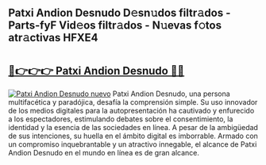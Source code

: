 ## Patxi Andion Desnudo D𝚎sn𝚞dos filtr𝚊dos - Parts-fyF Vid𝚎os filtr𝚊dos - N𝚞evas f𝚘tos atr𝚊ctivas HFXE4

# <h2><a href="http://mb6kbn9.tromn.icu/?c=Patxi+Andion+Desnudo">🔗👉👉👉 Patxi Andion Desnudo 🔗🔗</a></h2>

[![Patxi Andion Desnudo nuevo](https://i.imgur.com/pEAQMta.gif)](http://mb6kbn9.tromn.icu/?c=Patxi+Andion+Desnudo)
Patxi Andion Desnudo, una persona multifacética y paradójica, desafía la comprensión simple. Su uso innovador de los medios digitales para la autopresentación ha cautivado y enfurecido a los espectadores, estimulando debates sobre el consentimiento, la identidad y la esencia de las sociedades en línea. A pesar de la ambigüedad de sus intenciones, su huella en el ámbito digital es imborrable. Armado con un compromiso inquebrantable y un atractivo innegable, el alcance de Patxi Andion Desnudo en el mundo en línea es de gran alcance.

